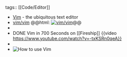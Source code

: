 tags:: [[Code/Editor]]

- [Vim](https://www.vim.org/) - the ubiquitous text editor
- [vim/vim](https://github.com/vim/vim)
  @@html: <a href="https://github.com/vim/vim/"><img src="https://github-readme-stats-astronomer.vercel.app/api/pin/?username=vim&repo=vim&theme=tokyonight" alt="vim/vim"/></a>@@
-
- DONE Vim in 700 Seconds on [[Fireship]]
  {{video https://www.youtube.com/watch?v=-txKSRn0qeA}}
-
- ![How to use Vim](https://rawgit.com/darcyparker/1886716/raw/vimModeStateDiagram.svg)